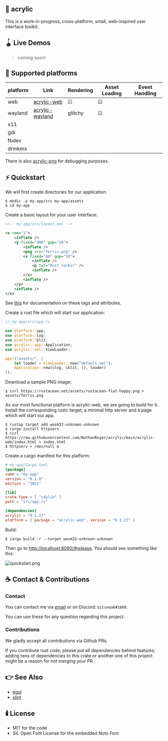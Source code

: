 ## 🎨 acrylic

This is a work-in-progress, cross-platform, small, web-inspired user interface toolkit.

## 🪀 Live Demos

> coming soon!

## 🧱 Supported platforms

| platform | Link | Rendering | Asset Loading | Event Handling |
|---|---|---|---|---|
| web | [acrylic-web](https://lib.rs/acrylic-web) | ☑ | ☑ |  |
| wayland | [acrylic-wayland](https://lib.rs/acrylic-wayland) | glitchy | ☑ |  |
| x11 |  |  |  |  |
| gdi |  |  |  |  |
| fbdev |  |  |  |  |
| drmkms |  |  |  |  |

There is also [acrylic-png](https://lib.rs/acrylic-png) for debugging purposes.

## ⚡️ Quickstart

We will first create directories for our application:

```shell
$ mkdir -p my-app/src my-app/assets
$ cd my-app
```

Create a basic layout for your user interface:

```xml
<!-- my-app/src/layout.xml -->

<x rem="1">
	<inflate />
	<y fixed="400" gap="10">
		<inflate />
		<png src="ferris.png" />
		<x fixed="40" gap="10">
			<inflate />
			<p txt="Rust rocks!" />
			<inflate />
		</x>
		<inflate />
	</y>
	<inflate />
</x>
```

See [this](https://docs.rs/acrylic/latest/acrylic/xml/struct.TreeParser.html#method.with_builtin_tags)
for documentation on these tags and attributes.

Create a rust file which will start our application:

```rust
// my-app/src/app.rs

use platform::app;
use platform::log;
use platform::blit;
use acrylic::app::Application;
use acrylic::xml::ViewLoader;

app!("assets/", {
	let loader = ViewLoader::new("default.xml");
	Application::new(&log, &blit, (), loader)
});

```

Download a sample PNG image:

```shell
$ curl https://rustacean.net/assets/rustacean-flat-happy.png > assets/ferris.png
```

As our most functional platform is acrylic-web, we are going to build for it.
Install the corresponding rustc target, a minimal http server and a page which will start our app.

```shell
$ rustup target add wasm32-unknown-unknown
$ cargo install httpserv
$ curl https://raw.githubusercontent.com/NathanRoyer/acrylic/main/acrylic-web/index.html > index.html
$ httpserv > /dev/null &
```

Create a cargo manifest for this platform:

```toml
# my-app/Cargo.toml
[package]
name = "my-app"
version = "0.1.0"
edition = "2021"

[lib]
crate-type = [ "cdylib" ]
path = "src/app.rs"

[dependencies]
acrylic = "0.1.27"
platform = { package = "acrylic-web", version = "0.1.27" }
```

Build:

```shell
$ cargo build -r --target wasm32-unknown-unknown
```

Then go to [http://localhost:8080/#release](http://localhost:8080/#release). You should see something like this:

![quickstart.png](https://docs.rs/crate/acrylic/0.1.27/source/quickstart.png)

## ☕ Contact & Contributions

### Contact

You can contact me via [email](mailto:nathan.royer.pro@gmail.com)
or on Discord: `bitsneak#1889`.

You can use these for any question regarding this project.

### Contributions

We gladly accept all contributions via Github PRs.

If you contribute rust code, please put all dependencies
behind features; adding tens of dependencies to this crate
or another one of this project might be a reason for not
merging your PR.

## 👉 See Also

* [egui](https://lib.rs/egui)
* [slint](https://lib.rs/slint)

## 🕯️ License

* MIT for the code
* SIL Open Font License for the embedded Noto Font
